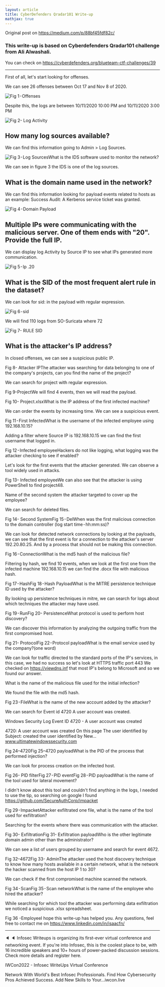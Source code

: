 ```yaml
---
layout: article
title: CyberDefenders Qradar101 Write-up
mathjax: true
---
```

Original post on https://medium.com/p/88bf45fdf82c/

### This write-up is based on Cyberdefenders Qradar101 challenge from Ali Alwashali.
You can check on https://cyberdefenders.org/blueteam-ctf-challenges/39

----

First of all, let's start looking for offenses.

We can see 26 offenses between Oct 17 and Nov 8 of 2020.

![Fig 1 - Offenses](https://cdn-images-1.medium.com/max/800/1*UfcJEcN7jFEnz4FTcG8JbA.png)


Despite this, the logs are between 10/11/2020 10:00 PM and 10/11/2020 3:00 PM

![Fig 2- Log Activity](https://cdn-images-1.medium.com/max/800/1*QuNpAdQgXKVGakze7d1XTQ.png)

## How many log sources available?

We can find this information going to Admin > Log Sources.

![Fig 3 - Log SourcesWhat is the IDS software used to monitor the network?](https://cdn-images-1.medium.com/max/800/1*Xtxty8vIelmjePXM3txN4A.png)

We can see in figure 3 the IDS is one of the log sources.

## What is the domain name used in the network?

We can find this information looking for payload events related to hosts as an example: Success Audit: A Kerberos service ticket was granted.

![Fig 4 - Domain Payload](https://cdn-images-1.medium.com/max/800/1*lA1syASBL-Cv41NAXjKtQA.png)

## Multiple IPs were communicating with the malicious server. One of them ends with "20". Provide the full IP.

We can display log Activity by Source IP to see what IPs generated more communication.

![Fig 5 - Ip .20](https://cdn-images-1.medium.com/max/800/1*mm83K3gfDbeGJs8O76HZ-w.png)

## What is the SID of the most frequent alert rule in the dataset?

We can look for sid: in the payload with regular expression.

![Fig 6 - sid](https://cdn-images-1.medium.com/max/800/1*0flYzSiMHVDtgeN7VOuleQ.png)

We will find 110 logs from SO-Suricata where 72

![Fig 7- RULE SID](https://cdn-images-1.medium.com/max/800/1*TDaJUGXn8hWtS-a_xVf6lw.png)

## What is the attacker's IP address?

In closed offenses, we can see a suspicious public IP.

Fig 8- Attacker IPThe attacker was searching for data belonging to one of the company's projects, can you find the name of the project?

We can search for project with regular expression.

Fig 9-ProjectWe will find 4 events, then we will read the payload.

Fig 10- Project.xlsxWhat is the IP address of the first infected machine?

We can order the events by increasing time. We can see a suspicious event.

Fig 11 - First InfectedWhat is the username of the infected employee using 192.168.10.15?

Adding a filter where Source IP is 192.168.10.15 we can find the first username that logged in.

Fig 12 - Infected employeeHackers do not like logging, what logging was the attacker checking to see if enabled?

Let's look for the first events that the attacker generated. We can observe a tool widely used in attacks.

Fig 13- Infected employeeWe can also see that the attacker is using PowerShell to find project48.

Name of the second system the attacker targeted to cover up the employee?

We can search for deleted files.

Fig 14- Second SystemFig 15 - DelWhen was the first malicious connection to the domain controller (log start time - hh:mm:ss)?

We can look for detected network connections by looking at the payloads, we can see that the first event is for a connection to the attacker's server 192.20.80.25. And by a process that should not be making this connection.

Fig 16 - ConnectionWhat is the md5 hash of the malicious file?

Filtering by hash, we find 10 events, when we look at the first one from the infected machine 192.168.10.15 we can find the .docx file with malicious hash.

Fig 17 - HashFig 18 - Hash PayloadWhat is the MITRE persistence technique ID used by the attacker?

By looking up persistence techniques in mitre, we can search for logs about which techniques the attacker may have used.

Fig 19 - RunFig 20- PersistenceWhat protocol is used to perform host discovery?

We can discover this information by analyzing the outgoing traffic from the first compromised host.

Fig 21- ProtocolFig 22 - Protocol payloadWhat is the email service used by the company?(one word)

We can look for traffic directed to the standard ports of the IP's services, in this case, we had no success so let's look at HTTPS traffic port 443 We checked on https://viewdns.inf that most IP's belong to Microsoft and so we found our answer.

What is the name of the malicious file used for the initial infection?

We found the file with the md5 hash.

Fig 23 - FileWhat is the name of the new account added by the attacker?

We can search for Event id 4720 A user account was created.

Windows Security Log Event ID 4720 - A user account was created

4720: A user account was created On this page The user identified by Subject: created the user identified by New…www.ultimatewindowssecurity.com

Fig 24–4720Fig 25–4720 payloadWhat is the PID of the process that performed injection?

We can look for process creation on the infected host.

Fig 26- PID filterFig 27 - PID eventFig 28 - PID payloadWhat is the name of the tool used for lateral movement?

I didn't know about this tool and couldn't find anything in the logs, I needed to use the tip, so searching on google I found https://github.com/SecureAuthCorp/impacket

Fig 29 - ImpacketAttacker exfiltrated one file, what is the name of the tool used for exfiltration?

Searching for the events where there was communication with the attacker.

Fig 30- ExfiltrationFig 31- Exfiltration payloadWho is the other legitimate domain admin other than the administrator?

We can see a list of users grouped by username and search for event 4672.

Fig 32–4672Fig 33- AdminThe attacker used the host discovery technique to know how many hosts available in a certain network, what is the network the hacker scanned from the host IP 1 to 30?

We can check if the first compromised machine scanned the network.

Fig 34 - ScanFig 35 - Scan networkWhat is the name of the employee who hired the attacker?

While searching for which tool the attacker was performing data exfiltration we noticed a suspicious .xlsx spreadsheet.

Fig 36 -EmployeeI hope this write-up has helped you. Any questions, feel free to contact me on https://www.linkedin.com/in/isaacfn/



---



🔈 🔈 Infosec Writeups is organizing its first-ever virtual conference and networking event. If you're into Infosec, this is the coolest place to be, with 16 incredible speakers and 10+ hours of power-packed discussion sessions. Check more details and register here.

IWCon2022 - Infosec WriteUps Virtual Conference

Network With World's Best Infosec Professionals. Find How Cybersecurity Pros Achieved Success. Add New Skills to Your…iwcon.live

